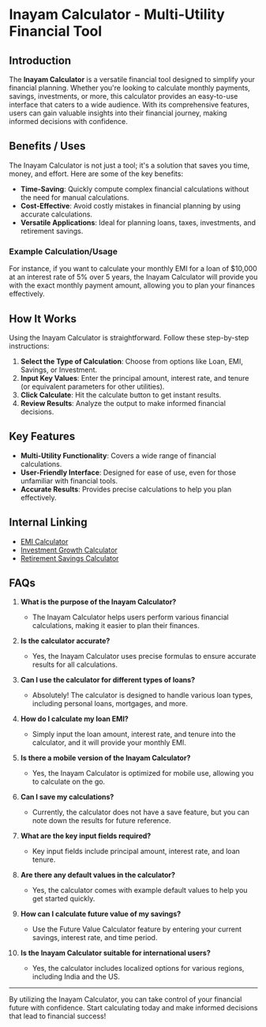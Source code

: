 # Inayam Calculator - Multi-Utility Financial Tool

## Introduction
The **Inayam Calculator** is a versatile financial tool designed to simplify your financial planning. Whether you're looking to calculate monthly payments, savings, investments, or more, this calculator provides an easy-to-use interface that caters to a wide audience. With its comprehensive features, users can gain valuable insights into their financial journey, making informed decisions with confidence.

## Benefits / Uses
The Inayam Calculator is not just a tool; it's a solution that saves you time, money, and effort. Here are some of the key benefits:
- **Time-Saving**: Quickly compute complex financial calculations without the need for manual calculations.
- **Cost-Effective**: Avoid costly mistakes in financial planning by using accurate calculations.
- **Versatile Applications**: Ideal for planning loans, taxes, investments, and retirement savings.

### Example Calculation/Usage
For instance, if you want to calculate your monthly EMI for a loan of $10,000 at an interest rate of 5% over 5 years, the Inayam Calculator will provide you with the exact monthly payment amount, allowing you to plan your finances effectively.

## How It Works
Using the Inayam Calculator is straightforward. Follow these step-by-step instructions:
1. **Select the Type of Calculation**: Choose from options like Loan, EMI, Savings, or Investment.
2. **Input Key Values**: Enter the principal amount, interest rate, and tenure (or equivalent parameters for other utilities).
3. **Click Calculate**: Hit the calculate button to get instant results.
4. **Review Results**: Analyze the output to make informed financial decisions.

## Key Features
- **Multi-Utility Functionality**: Covers a wide range of financial calculations.
- **User-Friendly Interface**: Designed for ease of use, even for those unfamiliar with financial tools.
- **Accurate Results**: Provides precise calculations to help you plan effectively.

## Internal Linking
- [EMI Calculator](#)
- [Investment Growth Calculator](#)
- [Retirement Savings Calculator](#)

## FAQs

1. **What is the purpose of the Inayam Calculator?**
   - The Inayam Calculator helps users perform various financial calculations, making it easier to plan their finances.

2. **Is the calculator accurate?**
   - Yes, the Inayam Calculator uses precise formulas to ensure accurate results for all calculations.

3. **Can I use the calculator for different types of loans?**
   - Absolutely! The calculator is designed to handle various loan types, including personal loans, mortgages, and more.

4. **How do I calculate my loan EMI?**
   - Simply input the loan amount, interest rate, and tenure into the calculator, and it will provide your monthly EMI.

5. **Is there a mobile version of the Inayam Calculator?**
   - Yes, the Inayam Calculator is optimized for mobile use, allowing you to calculate on the go.

6. **Can I save my calculations?**
   - Currently, the calculator does not have a save feature, but you can note down the results for future reference.

7. **What are the key input fields required?**
   - Key input fields include principal amount, interest rate, and loan tenure.

8. **Are there any default values in the calculator?**
   - Yes, the calculator comes with example default values to help you get started quickly.

9. **How can I calculate future value of my savings?**
   - Use the Future Value Calculator feature by entering your current savings, interest rate, and time period.

10. **Is the Inayam Calculator suitable for international users?**
    - Yes, the calculator includes localized options for various regions, including India and the US.

---

By utilizing the Inayam Calculator, you can take control of your financial future with confidence. Start calculating today and make informed decisions that lead to financial success!